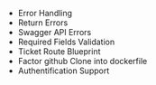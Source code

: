 
- Error Handling
- Return Errors
- Swagger API Errors
- Required Fields Validation
- Ticket Route Blueprint
- Factor github Clone into dockerfile
- Authentification Support
